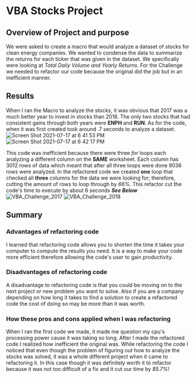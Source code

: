 # VBA Stocks Project

## Overview of Project and purpose

We were asked to create a macro that would analyze a dataset of stocks for clean energy companies. We wanted to condense the data to summarize the returns for each ticker that was given in the dataset. We specifically were looking at *Total Daily Volume and Yearly Returns*. For the Challenge we needed to refactor our code because the original did the job but in an inefficient manner.

## Results

When I ran the Macro to analyze the stocks, it was obvious that 2017 was a much better year to invest in stocks than 2018. The only two stocks that had consistent gains through both years were **ENPH** and **RUN**. As for the code, when it was first created took around .7 seconds to analyze a dataset.
![Screen Shot 2021-07-17 at 6 41 53 PM](https://user-images.githubusercontent.com/83510059/126054008-a8197502-8dd9-4206-941a-855f19ff7ce9.png)
![Screen Shot 2021-07-17 at 6 42 17 PM](https://user-images.githubusercontent.com/83510059/126054011-ce68d293-ca9d-4d18-aea8-c9d15f60be68.png)


This code was inefficient because there were three *for* loops each analyzing a different column on the **SAME** worksheet. Each column has 3012 rows of data which meant that after all three loops were done 9036 rows were analyzed. In the refactored code we created **one** loop that checked all **three** columns for the data we were looking for; therefore, cutting the amount of rows to loop through by *66%*. This refactor cut the code's time to execute by about 6 seconds ***See Below***
![VBA_Challenge_2017](https://user-images.githubusercontent.com/83510059/126054019-a5384221-9733-4a16-aa2e-687eb9e31840.png)
![VBA_Challenge_2018](https://user-images.githubusercontent.com/83510059/126054028-28b664e6-3694-4af9-8156-374ed8eca980.png)

## Summary

### Advantages of refactoring code

I learned that refactoring code allows you to shorten the time it takes your computer to compute the results you need. It is a way to make your code more efficient therefore allowing the code's user to gain productivity.

### Disadvantages of refactoring code

A disadvantage to refactoring code is that you could be moving on to the next project or new problem you want to solve. Also if you are a company depending on how long it takes to find a solution to create a refactored code the cost of doing so may be more than it was worth.

### How these pros and cons applied when I was refactoring

When I ran the first code we made, it made me question my cpu's processing power cause it was taking so long. After I made the refactored code I realized how inefficient the original was. While refactoring the code I noticed that even though the problem of figuring out how to analyze the stocks was solved, it was a whole different project when it came to refactoring it. In this case though it was definitely worth it to refactor because it was not too difficult of a fix and it cut our time by *85.7%*!

